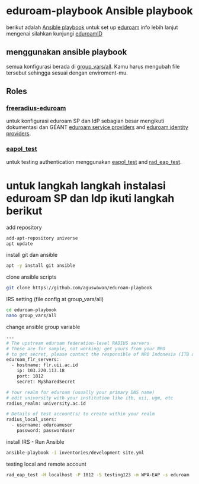 # eduroam-playbook Ansible playbook
berikut adalah [Ansible playbook](http://docs.ansible.com/ansible/latest/playbooks.html) untuk set up [eduroam](https://eduroam.org/) info lebih lanjut mengenai silahkan kunjungi [eduroamID](https://eduroamid.info/)

## menggunakan ansible playbook
semua konfigurasi berada di [group_vars/all](group_vars/all). Kamu harus mengubah file tersebut sehingga sesuai dengan enviroment-mu.

## Roles
### [freeradius-eduroam](roles/freeradius-eduroam)
untuk konfigurasi eduroam SP dan IdP sebagian besar mengikuti dokumentasi dan GÉANT [eduroam service providers](https://wiki.geant.org/display/H2eduroam/freeradius-sp) and [eduroam identity providers](https://wiki.geant.org/display/H2eduroam/freeradius-idp).

### [eapol_test](roles/eapol_test)

untuk testing authentication menggunakan [eapol_test](http://deployingradius.com/scripts/eapol_test/) and [rad_eap_test](https://github.com/CESNET/rad_eap_test).

# untuk langkah langkah instalasi eduroam SP dan Idp ikuti langkah berikut

add repository
```bash
add-apt-repository universe
apt update
```
install git dan ansible
```bash
apt -y install git ansible
```
clone ansible scripts
```bash
git clone https://github.com/aguswawan/eduroam-playbook
```
IRS setting (file config at group_vars/all)
```bash
cd eduroam-playbook
nano group_vars/all
```
change ansible group variable
```bash
---
# The upstream eduroam federation-level RADIUS servers
# These are for sample, not working; get yours from your NRO
# to get secret, please contact the responsible of NRO Indonesia (ITB or UII)
eduroam_flr_servers:
  - hostname: flr.uii.ac.id
    ip: 103.220.113.18
    port: 1812
    secret: MySharedSecret

# Your realm for eduroam (usually your primary DNS name)
# edit university with your institution like itb, uii, ugm, etc
radius_realm: university.ac.id

# Details of test account(s) to create within your realm
radius_local_users:
  - username: eduroamuser
    password: passworduser
```
install IRS - Run Ansible
```bash
ansible-playbook -i inventories/development site.yml
```
testing local and remote account
```bash
rad_eap_test -H localhost -P 1812 -S testing123 -m WPA-EAP -s eduroam  -e TTLS -2 PAP -u eduroamuser@university.ac.id -p passworduser
```
